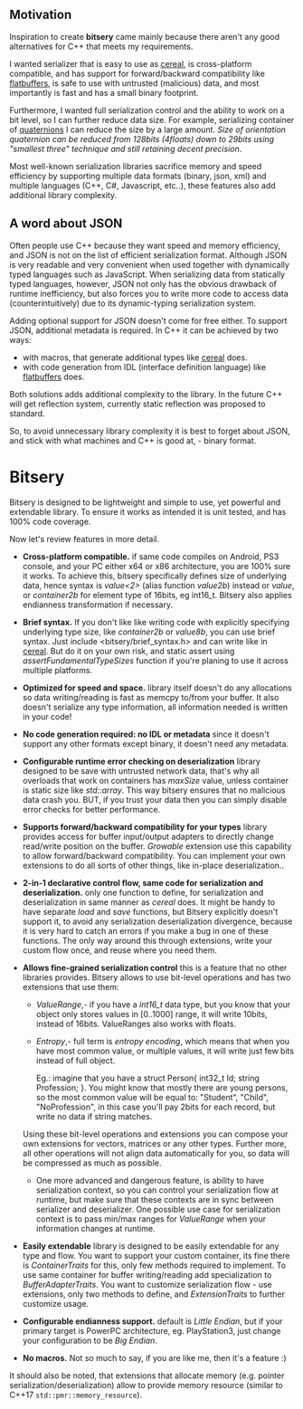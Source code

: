 ## Motivation

Inspiration to create **bitsery** came mainly because there aren't any good alternatives for C++ that meets my requirements.

I wanted serializer that is easy to use as [cereal](http://uscilab.github.io/cereal/), is cross-platform compatible, and has support for forward/backward compatibility like [flatbuffers](https://google.github.io/flatbuffers/), is safe to use with untrusted (malicious) data, and most importantly is fast and has a small binary footprint.

Furthermore, I wanted full serialization control and the ability to work on a bit level, so I can further reduce data size. For example, serializing container of [quaternions](https://en.wikipedia.org/wiki/Quaternion) I can reduce the size by a large amount. *Size of orientation quaternion can be reduced from 128bits (4floats) down to 29bits using "smallest three" technique and still retaining decent precision*.

Most well-known serialization libraries sacrifice memory and speed efficiency by supporting multiple data formats (binary, json, xml) and multiple languages (C++, C#, Javascript, etc..), these features also add additional library complexity.

## A word about JSON

Often people use C++ because they want speed and memory efficiency, and JSON is not on the list of efficient serialization format.
Although JSON is very readable and very convenient when used together with dynamically typed languages such as JavaScript.
When serializing data from statically typed languages, however, JSON not only has the obvious drawback of runtime inefficiency, but also forces you to write more code to access data (counterintuitively) due to its dynamic-typing serialization system.

Adding optional support for JSON doesn't come for free either.
To support JSON, additional metadata is required.
In C++ it can be achieved by two ways:
* with macros, that generate additional types like [cereal](http://uscilab.github.io/cereal/) does.
* with code generation from IDL (interface definition language) like [flatbuffers](https://google.github.io/flatbuffers/) does.

Both solutions adds additional complexity to the library. In the future C++ will get reflection system, currently static reflection was proposed to standard.

So, to avoid unnecessary library complexity it is best to forget about JSON, and stick with what machines and C++ is good at, - binary format.

# Bitsery

Bitsery is designed to be lightweight and simple to use, yet powerful and extendable library.
To ensure it works as intended it is unit tested, and has 100% code coverage.

Now let's review features in more detail.

* **Cross-platform compatible.** if same code compiles on Android, PS3 console, and your PC either x64 or x86 architecture, you are 100% sure it works.
To achieve this, bitsery specifically defines size of underlying data, hence syntax is *value\<2\>* (alias function *value2b*)  instead or *value*, or *container2b* for element type of 16bits, eg int16_t.
Bitsery also applies endianness transformation if necessary.
* **Brief syntax.** If you don't like like writing code with explicitly specifying underlying type size, like *container2b* or *value8b*, you can use brief syntax.
Just include <bitsery/brief_syntax.h> and can write like in [cereal](http://uscilab.github.io/cereal/).
But do it on your own risk, and static assert using *assertFundamentalTypeSizes* function if you're planing to use it across multiple platforms.
* **Optimized for speed and space.** library itself doesn't do any allocations so data writing/reading is fast as memcpy to/from your buffer.
It also doesn't serialize any type information, all information needed is written in your code!
* **No code generation required: no IDL or metadata** since it doesn't support any other formats except binary, it doesn't need any metadata.
* **Configurable runtime error checking on deserialization** library designed to be save with untrusted network data, that's why all overloads that work on containers has *maxSize* value, unless container is static size like *std::array*.
This way bitsery ensures that no malicious data crash you. BUT, if you trust your data then you can simply disable error checks for better performance.
* **Supports forward/backward compatibility for your types** library provides access for buffer input/output adapters to directly change read/write position on the buffer.
*Growable* extension use this capability to allow forward/backward compatibility.
You can implement your own extensions to do all sorts of other things, like in-place deserialization..
* **2-in-1 declarative control flow, same code for serialization and deserialization.** only one function to define, for serialization and deserialization in same manner as *cereal* does.
It might be handy to have separate *load* and *save* functions, but Bitsery explicitly doesn't support it, to avoid any serialization deserialization divergence, because it is very hard to catch an errors if you make a bug in one of these functions.
The only way around this through extensions, write your custom flow once, and reuse where you need them.
* **Allows fine-grained serialization control** this is a feature that no other libraries provides.
Bitsery allows to use bit-level operations and has two extensions that use them:
  * *ValueRange*,- if you have a *int16_t* data type, but you know that your object only stores values in \[0..1000\] range, it will write 10bits, instead of 16bits. ValueRanges also works with floats.
  * *Entropy*,- full term is *entropy encoding*, which means that when you have most common value, or multiple values, it will write just few bits instead of full object.

    Eg.: imagine that you have a struct Person{ int32_t Id; string Profession; }.
    You might know that mostly there are young persons, so the most common value will be equal to: "Student", "Child", "NoProfession", in this case you'll pay 2bits for each record, but write no data if string matches.

  Using these bit-level operations and extensions you can compose your own extensions for vectors, matrices or any other types.
  Further more, all other operations will not align data automatically for you, so data will be compressed as much as possible.

  * One more advanced and dangerous feature, is ability to have serialization context, so you can control your serialization flow at runtime, but make sure that these contexts are in sync between serializer and deserializer.
    One possible use case for serialization context is to pass min/max ranges for *ValueRange* when your information changes at runtime.
* **Easily extendable** library is designed to be easily extendable for any type and flow.
You want to support your custom container, its fine there is *ContainerTraits* for this, only few methods required to implement.
To use same container for buffer writing/reading add specialization to *BufferAdapterTraits*.
You want to customize serialization flow - use extensions, only two methods to define, and *ExtensionTraits* to further customize usage.
* **Configurable endianness support.** default is *Little Endian*, but if your primary target is PowerPC architecture, eg. PlayStation3, just change your configuration to be *Big Endian*.
* **No macros.** Not so much to say, if you are like me, then it's a feature :)

It should also be noted, that extensions that allocate memory (e.g. pointer serialization/deserialization) allow to provide memory resource (similar to C++17 `std::pmr::memory_resource`).